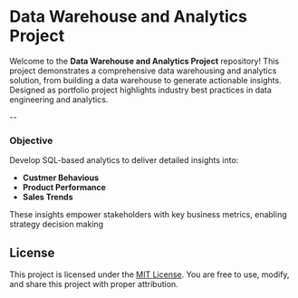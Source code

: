 # Data Warehouse and Analytics Project

Welcome to the **Data Warehouse and Analytics Project** repository!
This project demonstrates a comprehensive data warehousing and analytics solution, from building a data warehouse to generate actionable insights. Designed as portfolio project highlights industry best practices in data engineering and analytics.

--
### Objective
Develop SQL-based analytics to deliver detailed insights into:
- **Custmer Behavious**
- **Product Performance**
- **Sales Trends**

These insights empower stakeholders with key business metrics, enabling strategy decision making 

## License 
This project is licensed under the [MIT License](LICENSE). You are free to use, modify, and share this project with proper attribution.


